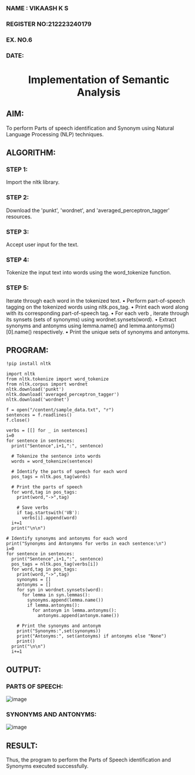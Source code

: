 <H3> NAME : VIKAASH K S</H3>
<H3>REGISTER NO:212223240179</H3>
<H3>EX. NO.6</H3>
<H3>DATE: </H3>
<H1 ALIGN =CENTER>Implementation of Semantic Analysis</H1>

## AIM:
To perform Parts of speech identification and Synonym using Natural Language Processing (NLP) techniques.
 
## ALGORITHM:
### STEP 1:
Import the nltk library.
### STEP 2:
Download the 'punkt', 'wordnet', and 'averaged_perceptron_tagger' resources.
### STEP 3:
Accept user input for the text.
### STEP 4:
Tokenize the input text into words using the word_tokenize function.
### STEP 5:
Iterate through each word in the tokenized text.
•	Perform part-of-speech tagging on the tokenized words using nltk.pos_tag.
•	Print each word along with its corresponding part-of-speech tag.
•	For each verb , iterate through its synsets (sets of synonyms) using wordnet.synsets(word).
•	Extract synonyms and antonyms using lemma.name() and lemma.antonyms()[0].name() respectively.
•	Print the unique sets of synonyms and antonyms.

## PROGRAM:
```
!pip install nltk

import nltk
from nltk.tokenize import word_tokenize
from nltk.corpus import wordnet
nltk.download('punkt')
nltk.download('averaged_perceptron_tagger')
nltk.download('wordnet')

f = open("/content/sample_data.txt", "r")
sentences = f.readlines()
f.close()

verbs = [[] for _ in sentences]
i=0
for sentence in sentences:
  print("Sentence",i+1,":", sentence)

  # Tokenize the sentence into words
  words = word_tokenize(sentence)

  # Identify the parts of speech for each word
  pos_tags = nltk.pos_tag(words)

  # Print the parts of speech
  for word,tag in pos_tags:
    print(word,"->",tag)

    # Save verbs
    if tag.startswith('VB'):
      verbs[i].append(word)
  i+=1
  print("\n\n")

# Identify synonyms and antonyms for each word
print("Synonyms and Antonymns for verbs in each sentence:\n")
i=0
for sentence in sentences:
  print("Sentence",i+1,":", sentence)
  pos_tags = nltk.pos_tag(verbs[i])
  for word,tag in pos_tags:
    print(word,"->",tag)
    synonyms = []
    antonyms = []
    for syn in wordnet.synsets(word):
      for lemma in syn.lemmas():
        synonyms.append(lemma.name())
        if lemma.antonyms():
          for antonym in lemma.antonyms():
            antonyms.append(antonym.name())

    # Print the synonyms and antonym
    print("Synonyms:",set(synonyms))
    print("Antonyms:", set(antonyms) if antonyms else "None")
    print()
  print("\n\n")
  i+=1
```

## OUTPUT:
### PARTS OF SPEECH:
![image](https://github.com/user-attachments/assets/41216163-157c-4059-a32b-dc2367fa70bd)

### SYNONYMS AND ANTONYMS:
![image](https://github.com/user-attachments/assets/aa471c25-f7a1-4833-be9a-d2e177af622b)

## RESULT:
Thus, the program to perform the Parts of Speech identification and Synonyms executed successfully.
